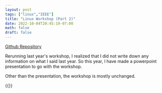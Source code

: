 ```yaml
---
layout: post
tags: ["linux","IEEE"]
title: "Linux Workshop (Part 2)"
date: 2022-10-04T20:45:19-07:00
math: false
draft: false
---
```


[Github Repository](https://github.com/ValenYamamoto/IEEE_Linux_Workshop)

Rerunning last year's workshop, I realized that I did not write down any
information on what I said last year. So this year, I have made a powerpoint
presentation to go with the workshop. 

Other than the presentation, the workshop is mostly unchanged.

{{<gslides src="https://docs.google.com/presentation/d/1q8M9xe2x_YZwI4hyqoD-qoaAnFC_8kBL9VInCA_lJF4/embed?start=false&loop=false&delayms=3000">}}
